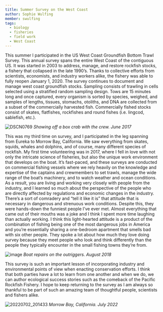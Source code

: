 ```yaml
---
title: Summer Survey on the West Coast
author: Sophie Wulfing
member: swulfing
tags:
  - biology
  - fisheries
  - field work
  - West Coast
---
```


This summer I participated in the US West Coast Groundfish Bottom Trawl Survey. This annual survey spans the entire West Coast of the contiguous US. It was started in 2003 to address, manage, and restore rockfish stocks, a fishery that collapsed in the late 1990’s. Thanks to collective efforts from scientists, economists, and industry workers alike, the fishery was able to fully reopen January 1, 2020. The survey continues to document and manage west coast groundfish stocks.
Sampling consists of trawling in cells selected using a stratified random sampling design. Tows are 15 minutes long and once captured, every organism is sorted by species, weighed, and samples of lengths, tissues, stomachs, otoliths, and DNA are collected from a subset of the commercially harvested fish. Commercially fished stocks consist of skates, flatfishes, rockfishes and round fishes (i.e. lingcod, sablefish, etc.).

![DSCN0769](https://user-images.githubusercontent.com/87447829/178579275-45ba74b4-ff58-491b-88ac-db32a88b0974.JPG)
*Showing off a box crab with the crew. June 2017*

This was my third time on survey, and I participated in the leg spanning from Eureka to Morrow Bay, California. We saw everything from skates, squids, whales and dolphins, and of course, many different species of rockfish. My first time volunteering was in 2017, where I fell in love with not only the intricate science of fisheries, but also the unique work environment that develops on the boat. It’s fast-paced, and these surveys are conducted on commercial fishing vessels where we rely heavily on the knowledge and expertise of the captains and crewmembers to set trawls, manage the wide range of the boat’s machinery, and to watch weather and ocean conditions. As a result, you are living and working very closely with people from the industry, and I learned so much about the perspective of the people who are directly affected by regulations and economic changes in the industry. There’s a sort of comradery and “tell it like it is” that attitude that is necessary in dangerous and strenuous work conditions. Despite this, they were hands-down the funniest people I’ve ever met. Almost everything that came out of their mouths was a joke and I think I spent more time laughing than actually working. I think this light-hearted attitude is a product of the combination of fishing being one of the most dangerous jobs in America and you’re essentially sharing a one-bedroom apartment that smells bad with six other people. They spoke a lot about how much they love doing survey because they meet people who look and think differently than the people they typically encounter in the small fishing towns they’re from.

![image](https://user-images.githubusercontent.com/87447829/178579579-5b8c5412-7f13-432a-b4cc-da4d0d0b3028.png)
*Boat repairs on the outriggers. August 2018*

This survey is such an important lesson of incorporating industry and environmental points of view when enacting conservation efforts. I think that both parties have a lot to learn from one another and when we do, we can author ecological success stories such as the comeback of the Pacific Rockfish Fishery. I hope to keep returning to the survey as I am always so thankful to be part of such an amazing team of thoughtful people, scientists and fishers alike.

![20220702_201433](https://user-images.githubusercontent.com/87447829/178579832-2d1966d0-9451-47f2-b5ec-2f0b7cfbe976.jpg)
*Morrow Bay, California. July 2022*
